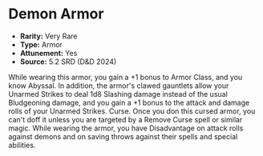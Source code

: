 # Demon Armor

- **Rarity:** Very Rare
- **Type:** Armor
- **Attunement:** Yes
- **Source:** 5.2 SRD (D&D 2024)

While wearing this armor, you gain a +1 bonus to Armor Class, and you know Abyssal. In addition, the armor's clawed gauntlets allow your Unarmed Strikes to deal 1d8 Slashing damage instead of the usual Bludgeoning damage, and you gain a +1 bonus to the attack and damage rolls of your Unarmed Strikes. Curse. Once you don this cursed armor, you can't doff it unless you are targeted by a Remove Curse spell or similar magic. While wearing the armor, you have Disadvantage on attack rolls against demons and on saving throws against their spells and special abilities.
